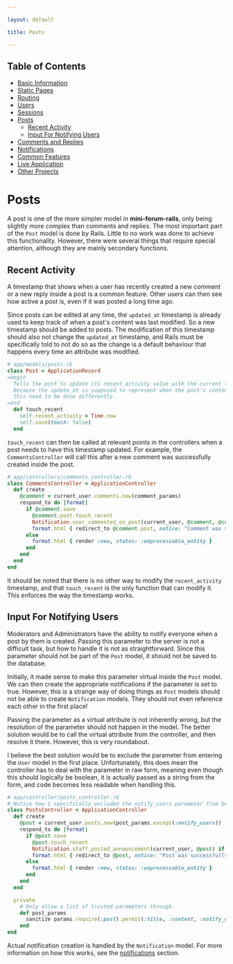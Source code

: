 ```yaml
---

layout: default

title: Posts

---
```


## Table of Contents
- [Basic Information](./)
- [Static Pages](./static-pages)
- [Routing](./routing)
- [Users](./users)
- [Sessions](./sessions)
- [Posts](./posts)
  - [Recent Activity](#recent-activity)
  - [Input For Notifying Users](#input-for-notifying-users)
- [Comments and Replies](./comments-replies)
- [Notifications](./notifications)
- [Common Features](./common-features)
- [Live Application](./live)
- [Other Projects](https://schwarzer-vulpecula.github.io)

# Posts

A post is one of the more simpler model in **mini-forum-rails**, only being slightly more complex than comments and replies. The most important part of the `Post` model is done by Rails. Little to no work was done to achieve this functionality. However, there were several things that require special attention, although they are mainly secondary functions.

## Recent Activity

A timestamp that shows when a user has recently created a new comment or a new reply inside a post is a common feature. Other users can then see how active a post is, even if it was posted a long time ago.

Since posts can be edited at any time, the `updated_at` timestamp is already used to keep track of when a post's content was last modified. So a new timestamp should be added to posts. The modification of this timestamp should also not change the `updated_at` timestamp, and Rails must be specifically told to not do so as the change is a default behaviour that happens every time an attribute was modified.

```ruby
# app/models/posts.rb
class Post < ApplicationRecord
=begin
  Tells the post to update its recent_activity value with the current time.
  Because the update_at is supposed to represent when the post's content is actually updated,
  this need to be done differently.
=end
  def touch_recent
    self.recent_activity = Time.now
    self.save(touch: false)
  end
```

`touch_recent` can then be called at relevant points in the controllers when a post needs to have this timestamp updated. For example, the `CommentsController` will call this after a new comment was successfully created inside the post.

```ruby
# app/controllers/comments_controller.rb
class CommentsController < ApplicationController
  def create
    @comment = current_user.comments.new(comment_params)
    respond_to do |format|
      if @comment.save
        @comment.post.touch_recent
        Notification.user_commented_on_post(current_user, @comment, @comment.post)
        format.html { redirect_to @comment.post, notice: "Comment was successfully created." }
      else
        format.html { render :new, status: :unprocessable_entity }
      end
    end
  end
end
```

It should be noted that there is no other way to modify the `recent_activity` timestamp, and that `touch_recent` is the only function that can modify it. This enforces the way the timestamp works.

## Input For Notifying Users

Moderators and Administrators have the ability to notify everyone when a post by them is created. Passing this parameter to the server is not a difficult task, but how to handle it is not as straightforward. Since this parameter should not be part of the `Post` model, it should not be saved to the database.

Initially, it made sense to make this parameter virtual inside the `Post` model. We can then create the appropriate notifications if the parameter is set to true. However, this is a strange way of doing things as `Post` models should not be able to create `Notification` models. They should not even reference each other in the first place!

Passing the parameter as a virtual attribute is not inherently wrong, but the resolution of the parameter should not happen in the model. The better solution would be to call the virtual attribute from the controller, and then resolve it there. However, this is very roundabout.

I believe the best solution would be to exclude the parameter from entering the `User` model in the first place. Unfortunately, this does mean the controller has to deal with the parameter in raw form, meaning even though this should logically be boolean, it is actually passed as a string from the form, and code becomes less readable when handling this.

```ruby
# app/controller/posts_controller.rb
# Notice how I specifically excluded the notify_users parameter from being passed
class PostsController < ApplicationController
  def create
    @post = current_user.posts.new(post_params.except(:notify_users))
    respond_to do |format|
      if @post.save
        @post.touch_recent
        Notification.staff_posted_announcement(current_user, @post) if current_user.staff? && params[:post][:notify_users] == '1'
        format.html { redirect_to @post, notice: "Post was successfully created." }
      else
        format.html { render :new, status: :unprocessable_entity }
      end
    end
  end

  private
    # Only allow a list of trusted parameters through.
    def post_params
      sanitize params.require(:post).permit(:title, :content, :notify_users)
    end
end
```

Actual notification creation is handled by the `Notification` model. For more information on how this works, see the [notifications](./notifications) section.
